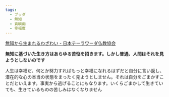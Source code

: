 ```yaml
---
tags:
  - ブッダ
  - 無知
  - 貪瞋痴
  - 幸福度
---
```

[無知から生まれるわざわい - 日本テーラワーダ仏教協会](https://j-theravada.com/dhamma/kantouhouwa/kantou024/)

**無知に基づいた生き方はあらゆる苦悩を招きます。しかし普通、人間はそれを見ようとしないのです**

人生は幸福だ、何とか努力すればもっと幸福になれるはずだと自分に言い返し、潜在的な心の本当の状態をまったく見ようとしません。それは自分をごまかすことだといえます。事実から逃げることにもなります。いくらごまかして生きていても、生きているものの苦しみはなくなりません

